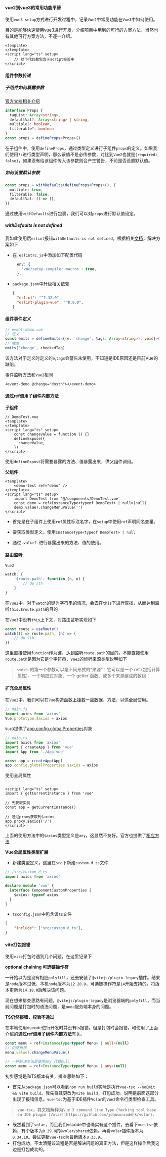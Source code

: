 #### vue2到vue3的常用功能平替

​		使用`vue3 setup`方式进行开发过程中，记录`Vue2`中常见功能在`Vue3`中如何使用。

​		目的是能够快速使用vue3进行开发，介绍项目中用到的可行的方案方法，当然也有其他可行方案方法，不逐一介绍。

```vue
<template>
</template>
<script lang="ts" setup>
	// 以下代码都包含于script标签中
</script>
```

#### 组件参数传递

##### 子组件如何暴露参数

[官方文档相关介绍](https://staging-cn.vuejs.org/guide/typescript/composition-api.html#typing-component-props)

```typescript
interface Props {
  tagList: Array<string>,
  defaultVal?: Array<string> | string,
  multiple?: boolean,
  filterable?: boolean
}
const props = defineProps<Props>()

```

​		在子组件中，使用`defineProps`，通过类型定义进行子组件`props`的定义。如果我们使用`?:`进行类型声明，那么该值不是必传参数，对比到`Vue2`也就是`{required: false}`，如果没有给该组件传入该参数则会产生警告，不论是否设置默认值。

##### 如何设置默认参数

```typescript
const props = withDefaults(defineProps<Props>(), {
  multiple: true,
  filterable: false,
  defaultVal: () => [],
})
```

​		通过使用`withDefaults`进行包裹，我们可以对`props`进行默认值设定。

##### withDefaults is not defined

我如此使用后`eslint`报错`withDefaults is not defined`。根据相关[文档](https://eslint.vuejs.org/user-guide/#compiler-macros-such-as-defineprops-and-defineemits-generate-no-undef-warnings)，解决方案如下

- 在`.eslintrc.js`中添加如下配置代码

  ```javascript
    env: {
      'vue/setup-compiler-macros': true,
    },
  ```

  

- `package.json`中升级相关依赖

  ```json
  {
    "eslint": "^7.32.0",
  	"eslint-plugin-vue": "^8.0.0",
  }
  
  ```

#### 组件事件定义

```typescript
// event-demo.vue
// 定义
const emits = defineEmits<{(e: 'change', tags: Array<string>): void}>()
// 触发
emits('change', checkedTag)
```

该方法对于定义时定义的`e`,`tags`会警告未使用，不知道是IDE原因还是目前Vue的缺陷。

事件监听方法和`Vue2`相同

```vue
<event-demo @change="dosth"></event-demo>
```



#### 通过ref调用子组件内部方法

**子组件**

```vue
// DemoTest.vue
<template>
</template>
<script lang="ts" setup>
    const changeValue = function () {}
    defineExpose({
      changeValue,
    })
</script>
```

​		使用`defineExpost`将需要暴露的方法、值暴露出来，供父组件调用。

**父组件**

```vue
<template>
	<demo-test ref="demo" />
</template>
<script lang="ts" setup>
    import DemoTest from '@/components/DemoTest.vue'
    const demo = ref<InstanceType<typeof DemoTest> | null>(null)
    demo.value?.changeMenuValue('')
</script>
```

- 首先是在子组件上使用`ref`属性标注名字，在`setup`中使用`ref`声明同名变量。

- 要获取类型定义，使用`InstanceType<typeof DemoTest> | null`
- 通过`.value?.`进行暴露出来的方法、值的使用。

#### 路由监听

`Vue2`

```javascript
watch: {
	'$route.path': function (n, o) {
        // do sth
    }
}
```

在`Vue2`中，对于`watch`的键为字符串的情况，会去在`this`下进行查找，从而达到监听`this.$route.path`的目的

在`Vue3`中没有`this`上下文，对路由监听实现如下

```typescript
const route = useRoute()
watch(() => route.path, (n) => {
    // do sth
})
```

这里直接使用`function`作为键，达到监听`route.path`的目的。不能直接使用`route.path`是因为它是个字符串，`Vue3`的侦听来源类型说明如下

> `watch` 的第一个参数可以是不同形式的“来源”：它可以是一个 ref (包括计算属性)、一个响应式对象、一个 getter 函数、或多个来源组成的数组：

#### 扩充全局属性

在`Vue2`中，我们可以在`Vue`构造函数上挂载一些数据、方法，以供全局使用。

```javascript
// main.js
import axios from 'axios'
Vue.prototype.$axios = axios
```

`Vue3`提供了[app.config.globalProperties](https://staging-cn.vuejs.org/api/application.html#appconfigglobalproperties)对象

```typescript
// main.ts
import axios from 'axios'
import { createApp } from 'vue'
import App from './App.vue'

const app = createApp(App)
app.config.globalProperties.$axios = axios
```

使用全局属性

```vue

<script lang="ts" setup>
import { getCurrentInstance } from 'vue'

// 先获取实例
const app = getCurrentInstance()

// 通过proxy获取到$axios
app.proxy.$axios('/')
</script>
```

上面的使用方法中的`$axios`类型定义是`any`，这显然不友好。官方也提供了[相应方法](https://staging-cn.vuejs.org/guide/typescript/options-api.html#augmenting-global-properties)

**Vue全局属性类型扩展**

- 新建类型定义，这里在`src`下新建`custom.d.ts`文件

```typescript
// /src/custom.d.ts
import axios from 'axios'

declare module 'vue' {
  interface ComponentCustomProperties {
    $axios: typeof axios
  }
}
```

- `tsconfig.json`中包含该`ts`文件

```json
{
	"include": ["src/custom.d.ts"],
}
```

#### vite打包报错

使用`vite`打包时遇到几个问题，在这里记录下

**optional chaining 可选链操作符**

一开始以为是没有相应`polyfill`，还去安装了`@vitejs/plugin-legacy`插件。结果是`node`版本过低，本机`node`版本为`12.20.0`，可选链操作符是`14`开始支持的，将版本更新为`14.18.0`后解决该问题。

现在想来排查思路有问题，`@vitejs/plugin-legacy`是浏览器端的`polyfill`，而当前问题是打包时的语法问题，是`node`服务端本身的问题。

**TS仍然报错，校验不通过**

在本地使用vscode进行开发时并没有ts报错，但是打包时会报错，和使用了上面介绍的**通过ref调用子组件内部方法**有关。

```typescript
const menu = ref<InstanceType<typeof Menu> | null>(null)
// 仍然报错
menu.value?.changeMenuValue()

// 一种解决方法是使用any 代替null
const menu = ref<InstanceType<typeof Menu> | any>(null)
```

初步感觉是和TS版本有关，排查思路如下：

- 首先从`package.json`可以看到`npm run build`实际是执行`vue-tsc --noEmit && vite build`。我先将其更改为`vite build`，打包成功。说明是前面这部分出现了报错信息。`vue-tsc`为基于IDE插件`Volar`的`Vue3`命令行类型检查工具。

> `vue-tsc`，其文档解释为`Vue 3 command line Type-Checking tool base on IDE plugin [Volar](https://github.com/johnsoncodehk/volar).`

- 既然看到了`volar`，而且我们vscode中也确实有这个插件，去看下`vue-tsc`依赖，有个版本为`0.29.8`的`@volar/shared`依赖。再看`volar`插件版本为`0.34.10`。尝试更新`vue-tsc`为最新版本`0.33.9`。
- 打包成功，不太清楚该流程是否是解决问题的真正方法，但是这样操作后我这边是打包成功的。